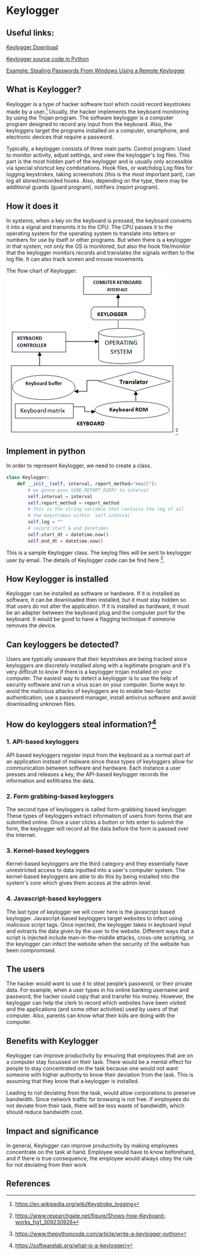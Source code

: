 # Keylogger
## Useful links:
[Keylogger Download](https://www.logixoft.com/index)

[Keylogger source code in Python](https://www.thepythoncode.com/article/write-a-keylogger-python)

[Example: Stealing Passwords From Windows Using a Remote Keylogger](https://www.youtube.com/watch?v=oM-kKk5RXeo)

## What is Keylogger?
Keylogger is a type of hacker software tool which could record keystrokes made by a user.[^1] Usually, the hacker implements the keyboard monitoring by using the Trojan program. The software keylogger is a computer program designed to record any input from the keyboard. Also, the keyloggers target the programs installed on a computer, smartphone, and electronic devices that require a password. 

Typically, a keylogger consists of three main parts: Control program: Used to monitor activity, adjust settings, and view the keylogger's log files. This part is the most hidden part of the keylogger and is usually only accessible via special shortcut key combinations. Hook files, or watchdog Log files for logging keystrokes, taking screenshots (this is the most important part), can log all stored/recorded hooks. Also, depending on the type, there may be additional guards (guard program), notifiers (report program). 

## How it does it
In systems, when a key on the keyboard is pressed, the keyboard converts it into a signal and transmits it to the CPU. The CPU passes it to the operating system for the operating system to translate into letters or numbers for use by itself or other programs. But when there is a keylogger in that system, not only the OS is monitored, but also the hook file/monitor that the keylogger monitors records and translates the signals written to the log file. It can also track screen and mouse movements.

The flow chart of Keylogger:
![alt text](https://github.com/Fashion-Man/ECE-9609-9069-Introduction-to-Hacking/blob/main/Shows-how-Keyboard-works.png)[^2]

## Implement in python
In order to represent Keylogger, we need to create a class. 
```python
class Keylogger:
    def __init__(self, interval, report_method="email"):
        # we gonna pass SEND_REPORT_EVERY to interval
        self.interval = interval
        self.report_method = report_method
        # this is the string variable that contains the log of all 
        # the keystrokes within `self.interval`
        self.log = ""
        # record start & end datetimes
        self.start_dt = datetime.now()
        self.end_dt = datetime.now()
```
This is a sample Keylogger class. The keylog files will be sent to keylogger user by email. The details of Keylogger code can be find here [^4].


## How Keylogger is installed
Keylogger can be installed as software or hardware. If it is installed as software, it can be downloaded then installed, but it must stay hidden so that users do not alter the application. If it is installed as hardware, it must be an adapter between the keyboard plug and the computer port for the keyboard. It would be good to have a flagging technique if someone removes the device.

## Can keyloggers be detected?
Users are typically unaware that their keystrokes are being tracked since keyloggers are discretely installed along with a legitimate program and it's very difficult to know if there is a keylogger trojan installed on your computer. The easiest way to detect a keylogger is to use the help of security software and run a virus scan on your computer. Some ways to avoid the malicious attacks of keyloggers are to enable two-factor authentication, use a password manager, install antivirus software and avoid downloading unknown files.  

## How do keyloggers steal information?[^3]
### 1. API-based keyloggers
API based keyloggers register input from the keyboard as a normal part of an application instead of malware since these types of keyloggers allow for communication between software and hardware. Each instance a user presses and releases a key, the API-based keylogger records the information and exfiltrates the data. 

### 2. Form grabbing-based keyloggers
The second type of keyloggers is called form-grabbing based keylogger. These types of keyloggers extract information of users from forms that are submitted online. Once a user clicks a button or hits enter to submit the form, the keylogger will record all the data before the form is passed over the internet. 

### 3. Kernel-based keyloggers
Kernel-based keyloggers are the third category and they essentially have unrestricted access to data inputted into a user's computer system. The kernel-based keyloggers are able to do this by being installed into the system's core which gives them access at the admin level. 

### 4. Javascript-based keyloggers
The last type of keylogger we will cover here is the javascript based keylogger. Javascript-based keyloggers target websites to infect using malicious script tags. Once injected, the keylogger takes in keyboard input and extracts the data given by the user to the website. Different ways that a script is injected include man-in-the-middle attacks, cross-site scripting, or the keylogger can infect the website when the security of the website has been compromised. 

## The users
The hacker would want to use it to steal people’s password, or their private data. For example, when a user types in his online banking username and password, the hacker could copy that and transfer his money. However, the keylogger can help the clerk to record which websites have been visited and the applications (and some other activities) used by users of that computer. Also, parents can know what their kids are doing with the computer.

## Benefits with Keylogger
Keylogger can improve productivity by ensuring that employees that are on a computer stay focussed on their task. There would be a mental effect for people to stay concentrated on the task because one would not want someone with higher authority to know their deviation from the task. This is assuming that they know that a keylogger is installed.

Leading to not deviating from the task, would allow corporations to preserve bandwidth. Since network traffic for browsing is not free. If employees do not deviate from their task, there will be less waste of bandwidth, which should reduce bandwidth cost.

## Impact and significance
In general, Keylogger can improve productivity by making employees concentrate on the task at hand. Employee would have to know beforehand, and if there is true consequence, the employee would always obey the rule for not deviating from their work

## References
[^1]: https://en.wikipedia.org/wiki/Keystroke_logging
[^2]: https://www.researchgate.net/figure/Shows-how-Keyboard-works_fig1_309230926
[^3]: https://softwarelab.org/what-is-a-keylogger/
[^4]: https://www.thepythoncode.com/article/write-a-keylogger-python
